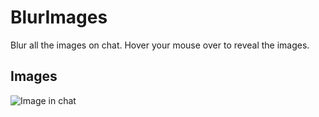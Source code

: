 # BlurImages

Blur all the images on chat. Hover your mouse over to reveal the images.

## Images

![Image in chat](https://i.imgur.com/MNbSi1H.gif)

